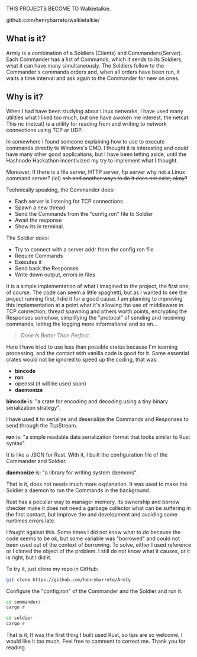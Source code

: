 THIS PROJECTS BECOME TO Walkietalkie.

github.com/henrybarreto/walkietalkie/

## What is it?

Armly is a combination of a Soldiers (Clients) and Commanders(Server). Each Commander has a list of Commands, which it sends to its Soldiers, what it can have many simultaneously. The Soldiers follow to the Commander's commands orders and, when all orders have been run, it waits a time interval and ask again to the Commander for new on ones.

## Why is it?

When I had have been studying about Linux networks, I have used many utilities what I liked too much, but one have awoken me interest, the netcat. This nc (netcat) is a utility for reading from and writing to network connections using TCP or UDP. 

In somewhere I found someone explaining how to use to execute commands directly to Windows's CMD. I thought it is interesting and could have many other good applications, but I have been letting aside, until the Hashnode Hackathon incentivized my try to implement what I thought.

Moreover, If there is a file server, HTTP server, ftp server why not a Linux command server? (lol) ~~ssh and another ways to do it does not exist, okay?~~

Technically speaking, the Commander does:

- Each server is listening for TCP connections
- Spawn a new thread
- Send the Commands from the "config.ron" file to Soldier
- Await the response
- Show its in terminal.

The Soldier does: 

- Try to connect with a server addr from the config.ron file
- Require Commands
- Executes it
- Send back the Responses
- Write down output, errors in files

It is a simple implementation of what I imagined to the project, the first one, of course. The code can seem a little spaghetti, but as I wanted to see the project running first, I did it for a good cause. I am planning to improving this implementation at a point what it's allowing the use of middleware in TCP connection, thread spawning and others worth points, encrypting the Responses somehow, simplifying the "protocol" of sending and receiving commands, letting the logging more informational and so on...

> *Done Is Better Than Perfect.*

Here I have tried to use less than possible crates because I'm learning processing, and the contact with vanilla code is good for it. Some essential crates would not be ignored to speed up the coding, that was:

- **bincode**
- **ron**
- openssl (it will be used soon)
- **daemonize**

**bincode** is: "a crate for encoding and decoding using a tiny binary serialization strategy".

I have used it to serialize and deserialize the Commands and Responses to send through the TcpStream.

**ron** is: "a simple readable data serialization format that looks similar to Rust syntax".

It is like a JSON for Rust. With it, I built the configuration file of the Commander and Soldier.

**daemonize** is: "a library for writing system daemons".

That is it, does not needs much more explanation. It was used to make the Soldier a daemon to run the Commands in the background.

Rust has a peculiar way to manager memory, its ownership and borrow checker make it does not need a garbage collector what can be suffering in the first contact, but improve the and  development and avoiding some runtimes errors late.

I fought against this. Some times I did not know what to do because the code seems to be ok, but some variable was "borrowed" and could not been used out of the context of borrowing. To solve, either I used reference or I cloned the object of the problem. I still do not know what it causes, or it is right, but I did it.

To try it, just clone my repo in GitHub: 

```bash
git clone https://github.com/henrybarreto/Armly
```

Configure the "config.ron" of the Commander and the Soldier and run it.

```bash
cd commander/
cargo r
```

```bash
cd soldier
cargo r 
```

That is it, It was the first thing I built used Rust, so tips are so welcome, I would like it too much. Feel free to comment to correct me. Thank you for reading.
